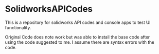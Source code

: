 # SolidworksAPICodes
This is a repository for solidworks API codes and console apps to test UI functionality. 

Original Code does note work but was able to install the base code after using the code suggested to me. I assume there are syntax errors with the code. 

